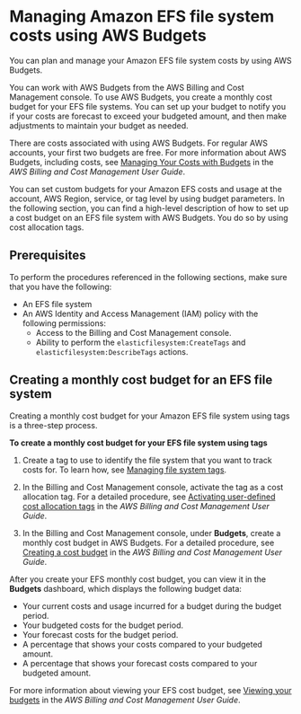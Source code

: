 # Managing Amazon EFS file system costs using AWS Budgets<a name="use-aws-budgets-efs-cost"></a>

You can plan and manage your Amazon EFS file system costs by using AWS Budgets\.

You can work with AWS Budgets from the AWS Billing and Cost Management console\. To use AWS Budgets, you create a monthly cost budget for your EFS file systems\. You can set up your budget to notify you if your costs are forecast to exceed your budgeted amount, and then make adjustments to maintain your budget as needed\. 

There are costs associated with using AWS Budgets\. For regular AWS accounts, your first two budgets are free\. For more information about AWS Budgets, including costs, see [Managing Your Costs with Budgets](https://docs.aws.amazon.com/awsaccountbilling/latest/aboutv2/budgets-managing-costs.html) in the *AWS Billing and Cost Management User Guide*\.

You can set custom budgets for your Amazon EFS costs and usage at the account, AWS Region, service, or tag level by using budget parameters\. In the following section, you can find a high\-level description of how to set up a cost budget on an EFS file system with AWS Budgets\. You do so by using cost allocation tags\.

## Prerequisites<a name="prerequisites-efs-cost"></a>

To perform the procedures referenced in the following sections, make sure that you have the following:
+ An EFS file system
+ An AWS Identity and Access Management \(IAM\) policy with the following permissions:
  + Access to the Billing and Cost Management console\.
  + Ability to perform the `elasticfilesystem:CreateTags` and `elasticfilesystem:DescribeTags` actions\.

## Creating a monthly cost budget for an EFS file system<a name="create-cost-budget-efs"></a>

Creating a monthly cost budget for your Amazon EFS file system using tags is a three\-step process\.

**To create a monthly cost budget for your EFS file system using tags**

1.  Create a tag to use to identify the file system that you want to track costs for\. To learn how, see [Managing file system tags](manage-fs-tags.md)\. 

1.  In the Billing and Cost Management console, activate the tag as a cost allocation tag\. For a detailed procedure, see [Activating user\-defined cost allocation tags](https://docs.aws.amazon.com/awsaccountbilling/latest/aboutv2/activating-tags.html) in the *AWS Billing and Cost Management User Guide*\. 

1.  In the Billing and Cost Management console, under **Budgets**, create a monthly cost budget in AWS Budgets\. For a detailed procedure, see [Creating a cost budget](https://docs.aws.amazon.com/awsaccountbilling/latest/aboutv2/budgets-create.html) in the *AWS Billing and Cost Management User Guide*\. 

After you create your EFS monthly cost budget, you can view it in the **Budgets** dashboard, which displays the following budget data:
+ Your current costs and usage incurred for a budget during the budget period\.
+ Your budgeted costs for the budget period\.
+ Your forecast costs for the budget period\.
+ A percentage that shows your costs compared to your budgeted amount\.
+ A percentage that shows your forecast costs compared to your budgeted amount\.

For more information about viewing your EFS cost budget, see [Viewing your budgets](https://docs.aws.amazon.com/awsaccountbilling/latest/aboutv2/budgets-view.html) in the *AWS Billing and Cost Management User Guide*\.